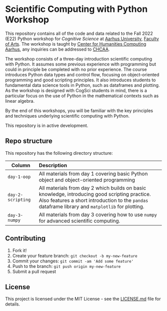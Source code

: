 # Scientific Computing with Python Workshop
This repository contains all of the code and data related to the Fall 2022 (E22) Python workshop for _Cognitive Science_ at [Aarhus University](https://international.au.dk/), [Faculty of Arts](https://arts.au.dk/en/). The workshop is taught by [Center for Humanities Computing Aarhus](https://chcaa.io/#/), any inquiries can be addressed to [CHCAA](mailto:chcaa@cas.au.dk?subject=[PftHe21]%20Student%20Inquiry). 

The workshop consists of a three-day introduction scientific computing with Python. It assumes some previous experience with programming but could in principle be completed with no prior experience. The course introduces Python data types and control flow, focusing on object-oriented programming and good scripting principles. It also introduces students to fundamental data science tools in Python, such as dataframes and plotting. As the workshop is designed with CogSci students in
mind, there is a particular focus on the use of Python in the mathematical contexts such as linear algebra.

By the end of this workshops, you will be familiar with the key principles and techniques underlying scientific computing with Python.

This repository is in active development. 

## Repo structure

This repository has the following directory structure:

| Column | Description|
|--------|:-----------|
`day-1-oop`| All materials from day 1 covering basic Python object and object-oriented programming
`day-2-scripting`| All materials from day 2 which builds on basic knowledge, introducing good scripting practice. Also features a short introduction to the ```pandas``` dataframe library and ```matplotlib``` for plotting.
`day-3-numpy`| All materials from day 3 covering how to use ```numpy``` for advanced scientific computing.

## Contributing

1. Fork it!
2. Create your feature branch: `git checkout -b my-new-feature`
3. Commit your changes: `git commit -am 'Add some feature'`
4. Push to the branch: `git push origin my-new-feature`
5. Submit a pull request

## License

This project is licensed under the MIT License - see the [LICENSE.md](LICENSE.md) file for details.

